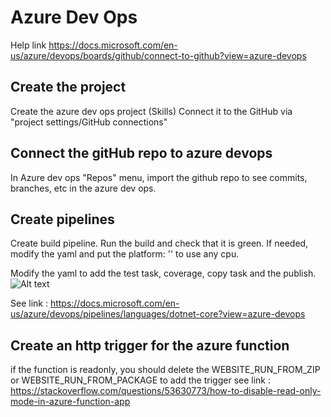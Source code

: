 ﻿# Azure Dev Ops
Help link
https://docs.microsoft.com/en-us/azure/devops/boards/github/connect-to-github?view=azure-devops

## Create the project
Create the azure dev ops project (Skills)
Connect it to the GitHub via "project settings/GitHub connections"

## Connect the gitHub repo to azure devops
In Azure dev ops "Repos" menu, import the github repo to see commits, branches, etc in the azure dev ops.

## Create pipelines
Create build pipeline.
Run the build and check that it is green.
If needed, modify the yaml and put the platform: '' to use any cpu.

Modify the yaml to add the test task, coverage, copy task and the publish.
![Alt text](../azure-pipelines.yml?raw=true "Build yml script")

See link : https://docs.microsoft.com/en-us/azure/devops/pipelines/languages/dotnet-core?view=azure-devops

## Create an http trigger for the azure function
if the function is readonly, you should delete the WEBSITE_RUN_FROM_ZIP or WEBSITE_RUN_FROM_PACKAGE to add the trigger 
see link : https://stackoverflow.com/questions/53630773/how-to-disable-read-only-mode-in-azure-function-app